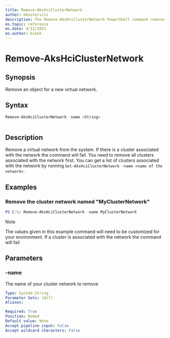 ```yaml
---
title: Remove-AksHciClusterNetwork
author: mkostersitz
description: The Remove-AksHciClusterNetwork PowerShell command removes a virtual network.
ms.topic: reference
ms.date: 4/12/2021
ms.author: mikek
---
```


# Remove-AksHciClusterNetwork

## Synopsis
Remove an object for a new virtual network.

## Syntax
```powershell
Remove-AksHciClusterNetwork -name <String>
                    
```

## Description
Remove a virtual network from the system. If there is a cluster associated with the network the command will fail. You need to remove all clusters associated with the network first. 
You can get a list of clusters associated with the network by running `Get-AksHciClusterNetwork -name <name of the network>`.

## Examples

### Remove the cluster network named "MyClusterNetwork"

```powershell
PS C:\> Remove-AksHciClusterNetwork -name MyClusterNetwork
```

> [!NOTE]
> The values given in this example command will need to be customized for your environment.
> If a cluster is associated with the network the command will fail

## Parameters

### -name
The name of your cluster network to remove

```yaml
Type: System.String
Parameter Sets: (All)
Aliases:

Required: True
Position: Named
Default value: None
Accept pipeline input: False
Accept wildcard characters: False
```
